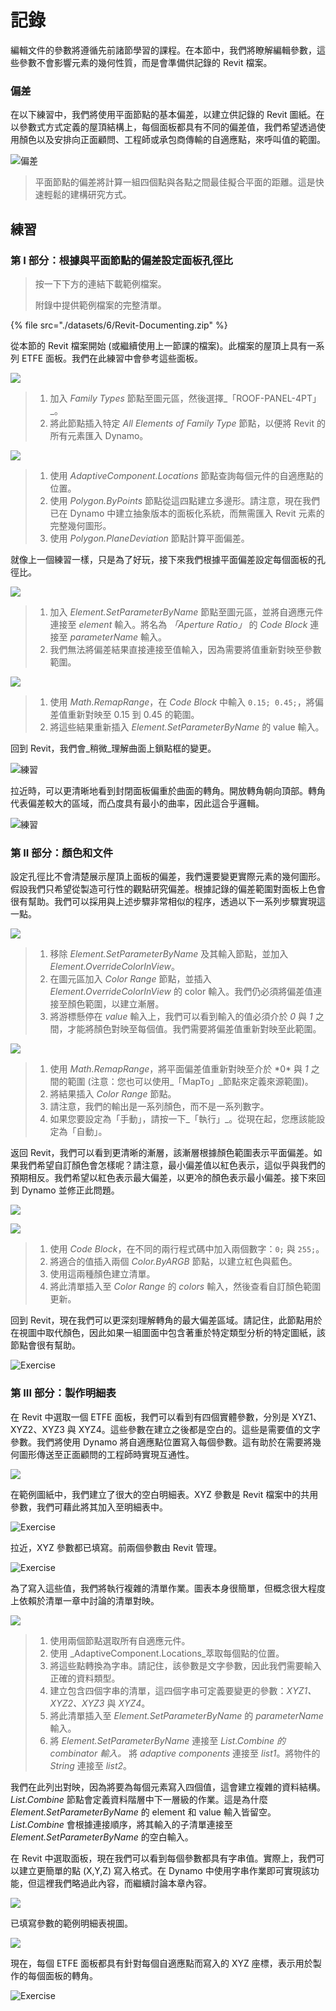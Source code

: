 # 記錄

編輯文件的參數將遵循先前諸節學習的課程。在本節中，我們將瞭解編輯參數，這些參數不會影響元素的幾何性質，而是會準備供記錄的 Revit 檔案。

### 偏差

在以下練習中，我們將使用平面節點的基本偏差，以建立供記錄的 Revit 圖紙。在以參數式方式定義的屋頂結構上，每個面板都具有不同的偏差值，我們希望透過使用顏色以及安排向正面顧問、工程師或承包商傳輸的自適應點，來呼叫值的範圍。

![偏差](./images/6/deviation.jpg)

> 平面節點的偏差將計算一組四個點與各點之間最佳擬合平面的距離。這是快速輕鬆的建構研究方式。

## 練習

### 第 I 部分：根據與平面節點的偏差設定面板孔徑比

> 按一下下方的連結下載範例檔案。
>
> 附錄中提供範例檔案的完整清單。

{% file src="./datasets/6/Revit-Documenting.zip" %}

從本節的 Revit 檔案開始 (或繼續使用上一節課的檔案)。此檔案的屋頂上具有一系列 ETFE 面板。我們在此練習中會參考這些面板。

![](<./images/6/documenting - exercise I - 01.jpg>)

> 1. 加入 _Family Types_ 節點至圖元區，然後選擇_「ROOF-PANEL-4PT」_。
> 2. 將此節點插入特定 _All Elements of Family Type_ 節點，以便將 Revit 的所有元素匯入 Dynamo。

![](<./images/6/documenting - exercise I - 02.jpg>)

> 1. 使用 _AdaptiveComponent.Locations_ 節點查詢每個元件的自適應點的位置。
> 2. 使用 _Polygon.ByPoints_ 節點從這四點建立多邊形。請注意，現在我們已在 Dynamo 中建立抽象版本的面板化系統，而無需匯入 Revit 元素的完整幾何圖形。
> 3. 使用 _Polygon.PlaneDeviation_ 節點計算平面偏差。

就像上一個練習一樣，只是為了好玩，接下來我們根據平面偏差設定每個面板的孔徑比。

![](<./images/6/documenting - exercise I - 03.jpg>)

> 1. 加入 _Element.SetParameterByName_ 節點至圖元區，並將自適應元件連接至 _element_ 輸入。將名為 _「Aperture Ratio」_ 的 _Code Block_ 連接至 _parameterName_ 輸入。
> 2. 我們無法將偏差結果直接連接至值輸入，因為需要將值重新對映至參數範圍。

![](<./images/6/documenting - exercise I - 04.jpg>)

> 1. 使用 _Math.RemapRange_，在 _Code Block_ 中輸入 `0.15; 0.45;`，將偏差值重新對映至 0.15 到 0.45 的範圍。
> 2. 將這些結果重新插入 _Element.SetParameterByName_ 的 value 輸入。

回到 Revit，我們會_稍微_理解曲面上鎖點框的變更。

![練習](./images/6/13.jpg)

拉近時，可以更清晰地看到封閉面板偏重於曲面的轉角。開放轉角朝向頂部。轉角代表偏差較大的區域，而凸度具有最小的曲率，因此這合乎邏輯。

![練習](./images/6/13a.jpg)

### 第 II 部分：顏色和文件

設定孔徑比不會清楚展示屋頂上面板的偏差，我們還要變更實際元素的幾何圖形。假設我們只希望從製造可行性的觀點研究偏差。根據記錄的偏差範圍對面板上色會很有幫助。我們可以採用與上述步驟非常相似的程序，透過以下一系列步驟實現這一點。

![](<./images/6/documenting - exercise II - 01.jpg>)

> 1. 移除 _Element.SetParameterByName_ 及其輸入節點，並加入 _Element.OverrideColorInView_。
> 2. 在圖元區加入 _Color Range_ 節點，並插入 _Element.OverrideColorInView_ 的 color 輸入。我們仍必須將偏差值連接至顏色範圍，以建立漸層。
> 3. 將游標懸停在 _value_ 輸入上，我們可以看到輸入的值必須介於 _0_ 與 _1_ 之間，才能將顏色對映至每個值。我們需要將偏差值重新對映至此範圍。

![](<./images/6/documenting - exercise II - 02.jpg>)

> 1. 使用 _Math.RemapRange_，將平面偏差值重新對映至介於 \*0\* 與 _1_ 之間的範圍 (注意：您也可以使用_「MapTo」_節點來定義來源範圍)。
> 2. 將結果插入 _Color Range_ 節點。
> 3. 請注意，我們的輸出是一系列顏色，而不是一系列數字。
> 4. 如果您要設定為「手動」，請按一下_「執行」_。從現在起，您應該能設定為「自動」。

返回 Revit，我們可以看到更清晰的漸層，該漸層根據顏色範圍表示平面偏差。如果我們希望自訂顏色會怎樣呢？請注意，最小偏差值以紅色表示，這似乎與我們的預期相反。我們希望以紅色表示最大偏差，以更冷的顏色表示最小偏差。接下來回到 Dynamo 並修正此問題。

![](./images/6/09.jpg)

![](<./images/6/documenting - exercise II - 04.jpg>)

> 1. 使用 _Code Block_，在不同的兩行程式碼中加入兩個數字：`0;` 與 `255;`。
> 2. 將適合的值插入兩個 _Color.ByARGB_ 節點，以建立紅色與藍色。
> 3. 使用這兩種顏色建立清單。
> 4. 將此清單插入至 _Color Range_ 的 _colors_ 輸入，然後查看自訂顏色範圍更新。

回到 Revit，現在我們可以更深刻理解轉角的最大偏差區域。請記住，此節點用於在視圖中取代顏色，因此如果一組圖面中包含著重於特定類型分析的特定圖紙，該節點會很有幫助。

![Exercise](<./images/6/07 (6).jpg>)

### 第 III 部分：製作明細表

在 Revit 中選取一個 ETFE 面板，我們可以看到有四個實體參數，分別是 XYZ1、XYZ2、XYZ3 與 XYZ4。這些參數在建立之後都是空白的。這些是需要值的文字參數。我們將使用 Dynamo 將自適應點位置寫入每個參數。這有助於在需要將幾何圖形傳送至正面顧問的工程師時實現互通性。

![](<./images/6/documenting - exercise III - 01.jpg>)

在範例圖紙中，我們建立了很大的空白明細表。XYZ 參數是 Revit 檔案中的共用參數，我們可藉此將其加入至明細表中。

![Exercise](<./images/6/03 (8).jpg>)

拉近，XYZ 參數都已填寫。前兩個參數由 Revit 管理。

![Exercise](<./images/6/02 (9).jpg>)

為了寫入這些值，我們將執行複雜的清單作業。圖表本身很簡單，但概念很大程度上依賴於清單一章中討論的清單對映。

![](<./images/6/documenting - exercise III - 04.jpg>)

> 1. 使用兩個節點選取所有自適應元件。
> 2. 使用 _AdaptiveComponent.Locations_萃取每個點的位置。
> 3. 將這些點轉換為字串。請記住，該參數是文字參數，因此我們需要輸入正確的資料類型。
> 4. 建立包含四個字串的清單，這四個字串可定義要變更的參數：_XYZ1、XYZ2、XYZ3_ 與 _XYZ4_。
> 5. 將此清單插入至 _Element.SetParameterByName_ 的 _parameterName_ 輸入。
> 6. 將 _Element.SetParameterByName_ 連接至 _List.Combine 的 _combinator_ 輸入。_ 將 _adaptive components_ 連接至 _list1_。將物件的 _String_ 連接至 _list2_。

我們在此列出對映，因為將要為每個元素寫入四個值，這會建立複雜的資料結構。_List.Combine_ 節點會定義資料階層中下一層級的作業。這是為什麼 _Element.SetParameterByName_ 的 element 和 value 輸入皆留空。_List.Combine_ 會根據連接順序，將其輸入的子清單連接至 _Element.SetParameterByName_ 的空白輸入。

在 Revit 中選取面板，現在我們可以看到每個參數都具有字串值。實際上，我們可以建立更簡單的點 (X,Y,Z) 寫入格式。在 Dynamo 中使用字串作業即可實現該功能，但這裡我們略過此內容，而繼續討論本章內容。

![](<./images/6/04 (5).jpg>)

已填寫參數的範例明細表視圖。

![](<./images/6/01 (9).jpg>)

現在，每個 ETFE 面板都具有針對每個自適應點而寫入的 XYZ 座標，表示用於製作的每個面板的轉角。

![Exercise](<./images/6/00 (8).jpg>)
